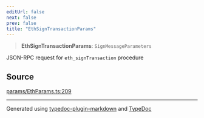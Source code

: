```yaml
---
editUrl: false
next: false
prev: false
title: "EthSignTransactionParams"
---
```


> **EthSignTransactionParams**: `SignMessageParameters`

JSON-RPC request for `eth_signTransaction` procedure

## Source

[params/EthParams.ts:209](https://github.com/evmts/tevm-monorepo/blob/main/vm/api/src/params/EthParams.ts#L209)

***
Generated using [typedoc-plugin-markdown](https://www.npmjs.com/package/typedoc-plugin-markdown) and [TypeDoc](https://typedoc.org/)

